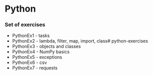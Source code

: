 # Python 

### Set of exercises

* PythonEx1 - tasks
* PythonEx2 - lambda, filter, map, import, class# python-exercises
* PythonEx3 - objects and classes
* PythonEx4 - NumPy basics
* PythonEx5 - exceptions
* PythonEx6 - csv
* PythonEx7 - requests

